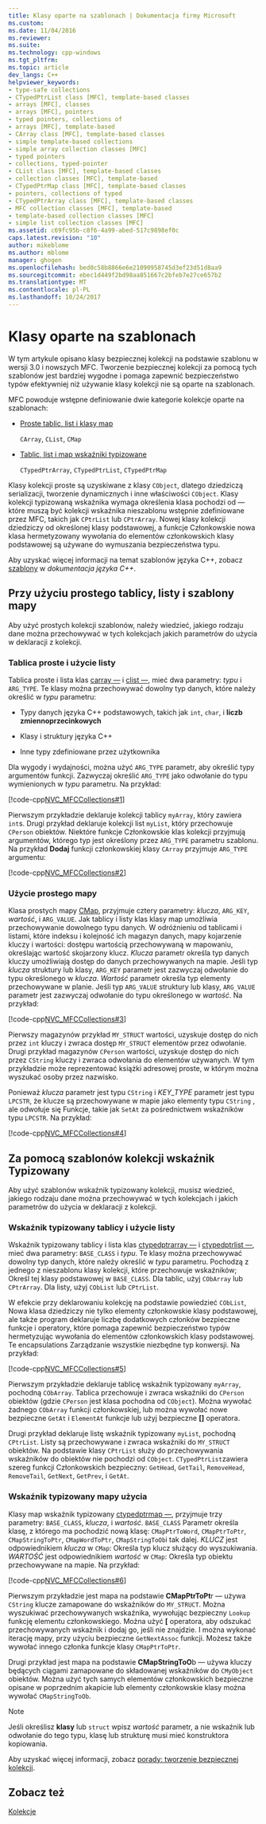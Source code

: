 ```yaml
---
title: Klasy oparte na szablonach | Dokumentacja firmy Microsoft
ms.custom: 
ms.date: 11/04/2016
ms.reviewer: 
ms.suite: 
ms.technology: cpp-windows
ms.tgt_pltfrm: 
ms.topic: article
dev_langs: C++
helpviewer_keywords:
- type-safe collections
- CTypedPtrList class [MFC], template-based classes
- arrays [MFC], classes
- arrays [MFC], pointers
- typed pointers, collections of
- arrays [MFC], template-based
- CArray class [MFC], template-based classes
- simple template-based collections
- simple array collection classes [MFC]
- typed pointers
- collections, typed-pointer
- CList class [MFC], template-based classes
- collection classes [MFC], template-based
- CTypedPtrMap class [MFC], template-based classes
- pointers, collections of typed
- CTypedPtrArray class [MFC], template-based classes
- MFC collection classes [MFC], template-based
- template-based collection classes [MFC]
- simple list collection classes [MFC]
ms.assetid: c69fc95b-c8f6-4a99-abed-517c9898ef0c
caps.latest.revision: "10"
author: mikeblome
ms.author: mblome
manager: ghogen
ms.openlocfilehash: bed0c58b8866e6e21090958745d3ef23d51d8aa9
ms.sourcegitcommit: ebec1d449f2bd98aa851667c2bfeb7e27ce657b2
ms.translationtype: MT
ms.contentlocale: pl-PL
ms.lasthandoff: 10/24/2017
---
```

# <a name="template-based-classes"></a>Klasy oparte na szablonach
W tym artykule opisano klasy bezpiecznej kolekcji na podstawie szablonu w wersji 3.0 i nowszych MFC. Tworzenie bezpiecznej kolekcji za pomocą tych szablonów jest bardziej wygodne i pomaga zapewnić bezpieczeństwo typów efektywniej niż używanie klasy kolekcji nie są oparte na szablonach.  
  
 MFC powoduje wstępne definiowanie dwie kategorie kolekcje oparte na szablonach:  
  
-   [Proste tablic, list i klasy map](#_core_using_simple_array.2c_.list.2c_.and_map_templates)  
  
     `CArray`, `CList`, `CMap`  
  
-   [Tablic, list i map wskaźniki typizowane](#_core_using_typed.2d.pointer_collection_templates)  
  
     `CTypedPtrArray`, `CTypedPtrList`, `CTypedPtrMap`  
  
 Klasy kolekcji proste są uzyskiwane z klasy `CObject`, dlatego dziedziczą serializacji, tworzenie dynamicznych i inne właściwości `CObject`. Klasy kolekcji typizowaną wskaźnika wymaga określenia klasa pochodzi od — które muszą być kolekcji wskaźnika nieszablonu wstępnie zdefiniowane przez MFC, takich jak `CPtrList` lub `CPtrArray`. Nowej klasy kolekcji dziedziczy od określonej klasy podstawowej, a funkcje Członkowskie nowa klasa hermetyzowany wywołania do elementów członkowskich klasy podstawowej są używane do wymuszania bezpieczeństwa typu.  
  
 Aby uzyskać więcej informacji na temat szablonów języka C++, zobacz [szablony](../cpp/templates-cpp.md) w *dokumentacja języka C++*.  
  
##  <a name="_core_using_simple_array.2c_.list.2c_.and_map_templates"></a>Przy użyciu prostego tablicy, listy i szablony mapy  
 Aby użyć prostych kolekcji szablonów, należy wiedzieć, jakiego rodzaju dane można przechowywać w tych kolekcjach jakich parametrów do użycia w deklaracji z kolekcji.  
  
###  <a name="_core_simple_array_and_list_usage"></a>Tablica proste i użycie listy  
 Tablica proste i lista klas [carray —](../mfc/reference/carray-class.md) i [clist —](../mfc/reference/clist-class.md), mieć dwa parametry: *typu* i `ARG_TYPE`. Te klasy można przechowywać dowolny typ danych, które należy określić w *typu* parametru:  
  
-   Typy danych języka C++ podstawowych, takich jak `int`, `char`, i **liczb zmiennoprzecinkowych**  
  
-   Klasy i struktury języka C++  
  
-   Inne typy zdefiniowane przez użytkownika  
  
 Dla wygody i wydajności, można użyć `ARG_TYPE` parametr, aby określić typy argumentów funkcji. Zazwyczaj określić `ARG_TYPE` jako odwołanie do typu wymienionych w *typu* parametru. Na przykład:  
  
 [!code-cpp[NVC_MFCCollections#1](../mfc/codesnippet/cpp/template-based-classes_1.cpp)]  
  
 Pierwszym przykładzie deklaruje kolekcji tablicy `myArray`, który zawiera `int`s. Drugi przykład deklaruje kolekcji list `myList`, który przechowuje `CPerson` obiektów. Niektóre funkcje Członkowskie klas kolekcji przyjmują argumentów, którego typ jest określony przez `ARG_TYPE` parametru szablonu. Na przykład **Dodaj** funkcji członkowskiej klasy `CArray` przyjmuje `ARG_TYPE` argumentu:  
  
 [!code-cpp[NVC_MFCCollections#2](../mfc/codesnippet/cpp/template-based-classes_2.cpp)]  
  
###  <a name="_core_simple_map_usage"></a>Użycie prostego mapy  
 Klasa prostych mapy [CMap](../mfc/reference/cmap-class.md), przyjmuje cztery parametry: *klucza*, `ARG_KEY`, *wartość*, i `ARG_VALUE`. Jak tablicy i listy klas klasy map umożliwia przechowywanie dowolnego typu danych. W odróżnieniu od tablicami i listami, które indeksu i kolejność ich magazyn danych, mapy kojarzenie kluczy i wartości: dostępu wartością przechowywaną w mapowaniu, określając wartość skojarzony klucz. *Klucza* parametr określa typ danych kluczy umożliwiają dostęp do danych przechowywanych na mapie. Jeśli typ *klucza* struktury lub klasy, `ARG_KEY` parametr jest zazwyczaj odwołanie do typu określonego w *klucza*. *Wartość* parametr określa typ elementy przechowywane w planie. Jeśli typ `ARG_VALUE` struktury lub klasy, `ARG_VALUE` parametr jest zazwyczaj odwołanie do typu określonego w *wartość*. Na przykład:  
  
 [!code-cpp[NVC_MFCCollections#3](../mfc/codesnippet/cpp/template-based-classes_3.cpp)]  
  
 Pierwszy magazynów przykład `MY_STRUCT` wartości, uzyskuje dostęp do nich przez `int` kluczy i zwraca dostęp `MY_STRUCT` elementów przez odwołanie. Drugi przykład magazynów `CPerson` wartości, uzyskuje dostęp do nich przez `CString` kluczy i zwraca odwołania do elementów używanych. W tym przykładzie może reprezentować książki adresowej proste, w którym można wyszukać osoby przez nazwisko.  
  
 Ponieważ *klucza* parametr jest typu `CString` i *KEY_TYPE* parametr jest typu `LPCSTR`, że klucze są przechowywane w mapie jako elementy typu `CString` , ale odwołuje się Funkcje, takie jak `SetAt` za pośrednictwem wskaźników typu `LPCSTR`. Na przykład:  
  
 [!code-cpp[NVC_MFCCollections#4](../mfc/codesnippet/cpp/template-based-classes_4.cpp)]  
  
##  <a name="_core_using_typed.2d.pointer_collection_templates"></a>Za pomocą szablonów kolekcji wskaźnik Typizowany  
 Aby użyć szablonów wskaźnik typizowany kolekcji, musisz wiedzieć, jakiego rodzaju dane można przechowywać w tych kolekcjach i jakich parametrów do użycia w deklaracji z kolekcji.  
  
###  <a name="_core_typed.2d.pointer_array_and_list_usage"></a>Wskaźnik typizowany tablicy i użycie listy  
 Wskaźnik typizowany tablicy i lista klas [ctypedptrarray —](../mfc/reference/ctypedptrarray-class.md) i [ctypedptrlist —](../mfc/reference/ctypedptrlist-class.md), mieć dwa parametry: `BASE_CLASS` i *typu*. Te klasy można przechowywać dowolny typ danych, które należy określić w *typu* parametru. Pochodzą z jednego z nieszablonu klasy kolekcji, które przechowuje wskaźników; Określ tej klasy podstawowej w `BASE_CLASS`. Dla tablic, użyj `CObArray` lub `CPtrArray`. Dla listy, użyj `CObList` lub `CPtrList`.  
  
 W efekcie przy deklarowaniu kolekcję na podstawie powiedzieć `CObList`, Nowa klasa dziedziczy nie tylko elementy członkowskie klasy podstawowej, ale także program deklaruje liczbę dodatkowych członków bezpieczne funkcje i operatory, które pomaga zapewnić bezpieczeństwo typów hermetyzując wywołania do elementów członkowskich klasy podstawowej. Te encapsulations Zarządzanie wszystkie niezbędne typ konwersji. Na przykład:  
  
 [!code-cpp[NVC_MFCCollections#5](../mfc/codesnippet/cpp/template-based-classes_5.cpp)]  
  
 Pierwszym przykładzie deklaruje tablicę wskaźnik typizowany `myArray`, pochodną `CObArray`. Tablica przechowuje i zwraca wskaźniki do `CPerson` obiektów (gdzie `CPerson` jest klasa pochodna od `CObject`). Można wywołać żadnego `CObArray` funkcji członkowskiej, lub można wywołać nowe bezpieczne `GetAt` i `ElementAt` funkcje lub użyj bezpieczne **[]** operatora.  
  
 Drugi przykład deklaruje listę wskaźnik typizowany `myList`, pochodną `CPtrList`. Listy są przechowywane i zwraca wskaźniki do `MY_STRUCT` obiektów. Na podstawie klasy `CPtrList` służy do przechowywania wskaźników do obiektów nie pochodzi od `CObject`. `CTypedPtrList`zawiera szereg funkcji Członkowskich bezpieczny: `GetHead`, `GetTail`, `RemoveHead`, `RemoveTail`, `GetNext`, `GetPrev`, i `GetAt`.  
  
###  <a name="_core_typed.2d.pointer_map_usage"></a>Wskaźnik typizowany mapy użycia  
 Klasy map wskaźnik typizowany [ctypedptrmap —](../mfc/reference/ctypedptrmap-class.md), przyjmuje trzy parametry: `BASE_CLASS`, *klucza*, i *wartość*. `BASE_CLASS` Parametr określa klasę, z którego ma pochodzić nową klasę: `CMapPtrToWord`, `CMapPtrToPtr`, `CMapStringToPtr`, `CMapWordToPtr`, `CMapStringToOb`i tak dalej. *KLUCZ* jest odpowiednikiem *klucza* w `CMap`: Określa typ klucz służący do wyszukiwania. *WARTOŚĆ* jest odpowiednikiem *wartość* w `CMap`: Określa typ obiektu przechowywane na mapie. Na przykład:  
  
 [!code-cpp[NVC_MFCCollections#6](../mfc/codesnippet/cpp/template-based-classes_6.cpp)]  
  
 Pierwszym przykładzie jest mapa na podstawie **CMapPtrToPt**r — używa `CString` klucze zamapowane do wskaźników do `MY_STRUCT`. Można wyszukiwać przechowywanych wskaźnika, wywołując bezpieczny `Lookup` funkcję elementu członkowskiego. Można użyć **[** operatora, aby odszukać przechowywanych wskaźnik i dodaj go, jeśli nie znajdzie. I można wykonać iterację mapy, przy użyciu bezpieczne `GetNextAssoc` funkcji. Możesz także wywołać innego członka funkcje klasy `CMapPtrToPtr`.  
  
 Drugi przykład jest mapa na podstawie **CMapStringToO**b — używa kluczy będących ciągami zamapowane do składowanej wskaźników do `CMyObject` obiektów. Można użyć tych samych elementów członkowskich bezpieczne opisane w poprzednim akapicie lub elementy członkowskie klasy można wywołać `CMapStringToOb`.  
  
> [!NOTE]
>  Jeśli określisz **klasy** lub `struct` wpisz *wartość* parametr, a nie wskaźnik lub odwołanie do tego typu, klasę lub strukturę musi mieć konstruktora kopiowania.  
  
 Aby uzyskać więcej informacji, zobacz [porady: tworzenie bezpiecznej kolekcji](../mfc/how-to-make-a-type-safe-collection.md).  
  
## <a name="see-also"></a>Zobacz też  
 [Kolekcje](../mfc/collections.md)

